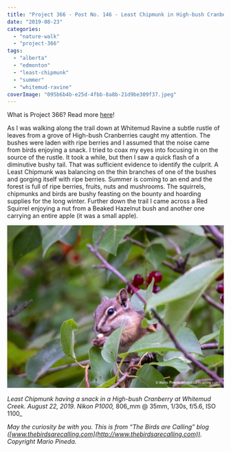 ```yaml
---
title: "Project 366 - Post No. 146 - Least Chipmunk in High-bush Cranberry"
date: "2019-08-23"
categories: 
  - "nature-walk"
  - "project-366"
tags: 
  - "alberta"
  - "edmonton"
  - "least-chipmunk"
  - "summer"
  - "whitemud-ravine"
coverImage: "095b6b4b-e25d-4fbb-8a8b-21d9be309f37.jpeg"
---
```


What is Project 366? Read more [here](https://thebirdsarecalling.com/2019/03/29/project-366/)!

As I was walking along the trail down at Whitemud Ravine a subtle rustle of leaves from a grove of High-bush Cranberries caught my attention. The bushes were laden with ripe berries and I assumed that the noise came from birds enjoying a snack. I tried to coax my eyes into focusing in on the source of the rustle. It took a while, but then I saw a quick flash of a diminutive bushy tail. That was sufficient evidence to identify the culprit. A Least Chipmunk was balancing on the thin branches of one of the bushes and gorging itself with ripe berries. Summer is coming to an end and the forest is full of ripe berries, fruits, nuts and mushrooms. The squirrels, chipmunks and birds are bushy feasting on the bounty and hoarding supplies for the long winter. Further down the trail I came across a Red Squirrel enjoying a nut from a Beaked Hazelnut bush and another one carrying an entire apple (it was a small apple).

![](images/095b6b4b-e25d-4fbb-8a8b-21d9be309f37.jpeg)

_Least Chipmunk having a snack in a High-bush Cranberry at Whitemud Creek. August 22, 2019. Nikon P1000,_ 806_mm @ 35mm, 1/30s, f/5.6, ISO 1100_

_May the curiosity be with you. This is from “The Birds are Calling” blog ([www.thebirdsarecalling.com](http://www.thebirdsarecalling.com)). Copyright Mario Pineda._
